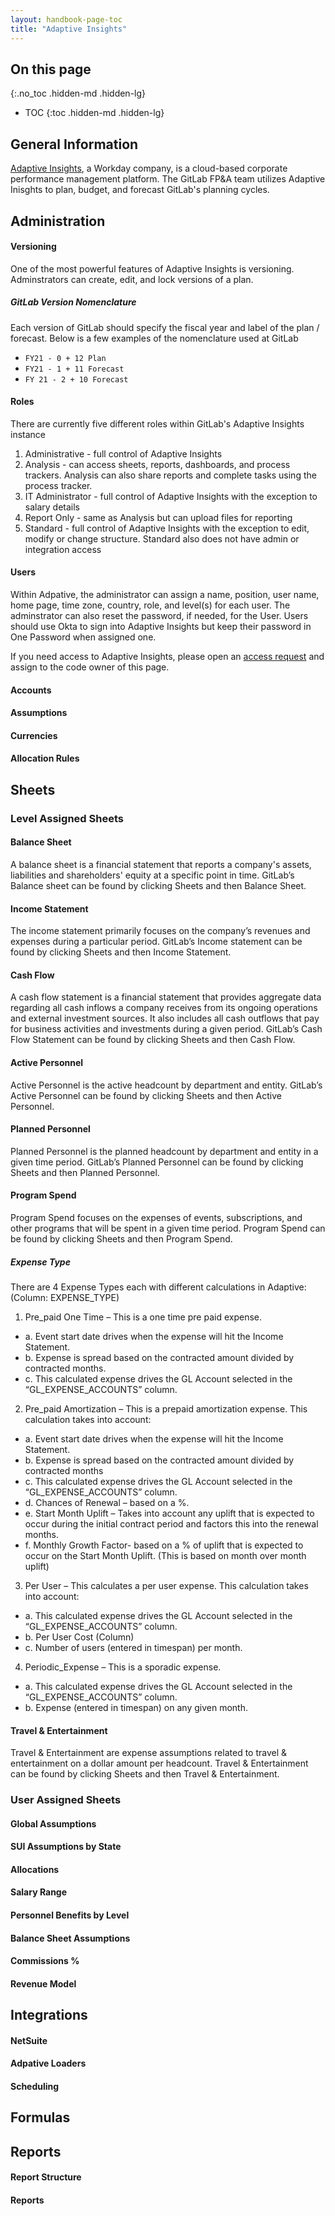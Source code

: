 ```yaml
---
layout: handbook-page-toc
title: "Adaptive Insights"
---
```


## On this page
{:.no_toc .hidden-md .hidden-lg}

- TOC
{:toc .hidden-md .hidden-lg}

## General Information

[Adaptive Insights](https://www.adaptiveplanning.com/), a Workday company, is a cloud-based corporate performance management platform. The GitLab FP&A team utilizes Adaptive Inisghts to plan, budget, and forecast GitLab's planning cycles. 

## Administration

#### Versioning 

One of the most powerful features of Adaptive Insights is versioning. Adminstrators can create, edit, and lock versions of a plan. 

##### GitLab Version Nomenclature

Each version of GitLab should specify the fiscal year and label of the plan / forecast. Below is a few examples of the nomenclature used at GitLab

- `FY21 - 0 + 12 Plan`
- `FY21 - 1 + 11 Forecast`
- `FY 21 - 2 + 10 Forecast`

#### Roles

There are currently five different roles within GitLab's Adaptive Insights instance

1. Administrative - full control of Adaptive Insights
1. Analysis - can access sheets, reports, dashboards, and process trackers. Analysis can also share reports and complete tasks using the process tracker. 
1. IT Administrator - full control of Adaptive Insights with the exception to salary details
1. Report Only - same as Analysis but can upload files for reporting
1. Standard - full control of Adaptive Insights with the exception to edit, modify or change structure. Standard also does not have admin or integration access

#### Users

Within Adpative, the administrator can assign a name, position, user name, home page, time zone, country, role, and level(s) for each user. The adminstrator can also reset the password, if needed, for the User. Users should use Okta to sign into Adaptive Insights but keep their password in One Password when assigned one. 

If you need access to Adaptive Insights, please open an [access request](https://gitlab.com/gitlab-com/team-member-epics/access-requests) and assign to the code owner of this page. 

#### Accounts

#### Assumptions

#### Currencies

#### Allocation Rules

## Sheets

### Level Assigned Sheets

#### Balance Sheet

A balance sheet is a financial statement that reports a company's assets, liabilities and shareholders' equity at a specific point in time. GitLab’s Balance sheet can be found by clicking Sheets and then Balance Sheet.

#### Income Statement

The income statement primarily focuses on the company’s revenues and expenses during a particular period. GitLab’s Income statement can be found by clicking Sheets and then Income Statement.

#### Cash Flow

A cash flow statement is a financial statement that provides aggregate data regarding all cash inflows a company receives from its ongoing operations and external investment sources. It also includes all cash outflows that pay for business activities and investments during a given period. GitLab’s Cash Flow Statement can be found by clicking Sheets and then Cash Flow.

#### Active Personnel 

Active Personnel is the active headcount by department and entity. GitLab’s Active Personnel can be found by clicking Sheets and then Active Personnel. 

#### Planned Personnel

Planned Personnel is the planned headcount by department and entity in a given time period. GitLab’s Planned Personnel can be found by clicking Sheets and then Planned Personnel. 

#### Program Spend

Program Spend focuses on the expenses of events, subscriptions, and other programs that will be spent in a given time period. Program Spend can be found by clicking Sheets and then Program Spend. 

##### Expense Type
There are 4 Expense Types each with different calculations in Adaptive: (Column: EXPENSE_TYPE)
1) 	 Pre_paid One Time – This is a one time pre paid expense.
- a. 	Event start date drives when the expense will hit the Income Statement.
- b. 	Expense is spread based on the contracted amount divided by contracted months.
- c. 	This calculated expense drives the GL Account selected in the “GL_EXPENSE_ACCOUNTS” column.
 
2) 	Pre_paid Amortization – This is a prepaid amortization expense. This calculation takes into account:
- a. 	Event start date drives when the expense will hit the Income Statement.
- b. 	Expense is spread based on the contracted amount divided by contracted months
- c. 	This calculated expense drives the GL Account selected in the “GL_EXPENSE_ACCOUNTS” column.
- d. 	Chances of Renewal – based on a %.
- e.  Start Month Uplift – Takes into account any uplift that is expected to occur during the initial contract period and factors this into the renewal months.
- f. 	Monthly Growth Factor- based on a % of uplift that is expected to occur on the Start Month Uplift. (This is based on month over month uplift)
 
3) 	Per User – This calculates a per user expense. This calculation takes into account:
- a. 	This calculated expense drives the GL Account selected in the “GL_EXPENSE_ACCOUNTS” column.
- b. 	Per User Cost (Column)
- c. 	Number of users (entered in timespan) per month.
 
4) 	Periodic_Expense – This is a sporadic expense.
- a. 	This calculated expense drives the GL Account selected in the “GL_EXPENSE_ACCOUNTS” column.
- b. 	Expense (entered in timespan) on any given month.

#### Travel & Entertainment

Travel & Entertainment are expense assumptions related to travel & entertainment on a dollar amount per headcount. Travel & Entertainment can be found by clicking Sheets and then Travel & Entertainment. 

### User Assigned Sheets

#### Global Assumptions

#### SUI Assumptions by State

#### Allocations

#### Salary Range

#### Personnel Benefits by Level

#### Balance Sheet Assumptions

#### Commissions %

#### Revenue Model 


## Integrations

#### NetSuite

#### Adpative Loaders

#### Scheduling

## Formulas


## Reports

#### Report Structure 

#### Reports 





